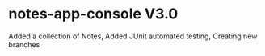 # notes-app-console V3.0

Added a collection of Notes,
Added JUnit automated testing,
Creating new branches
